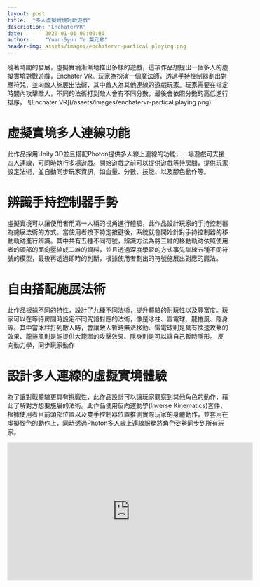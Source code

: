 ```yaml
---
layout: post
title:  "多人虛擬實境對戰遊戲"
description: "EnchaterVR"
date:       2020-01-01 09:00:00
author:     "Yuan-Syun Ye 葉元勲"
header-img: assets/images/enchatervr-partical playing.png
---
```


隨著時間的發展，虛擬實境漸漸地推出多樣的遊戲，這項作品想提出一個多人的虛擬實境對戰遊戲，Enchater VR。玩家為扮演一個魔法師，透過手持控制器劃出對應符咒，並向敵人施展出法術，其中敵人為其他連線的遊戲玩家。玩家需要在指定時間內攻擊敵人，不同的法術打到敵人會有不同分數，最後會依照分數的高低進行排序。
![Enchater VR](/assets/images/enchatervr-partical playing.png)

# 虛擬實境多人連線功能 #

此作品採用Unity 3D並且搭配Photon提供多人線上連線的功能，一場遊戲可支援四人連線，可同時執行多場遊戲。開始遊戲之前可以提供遊戲等待房間，提供玩家設定法術，並自動同步玩家資訊，如血量、分數、技能、以及腳色動作等。

# 辨識手持控制器手勢 #

虛擬實境可以讓使用者用第一人稱的視角進行體驗，此作品設計玩家的手持控制器為施展法術的方式。當使用者按下特定按鍵後，系統就會開始針對手持控制器的移動軌跡進行辨識。其中共有五種不同符號，辨識方法為將三維的移動軌跡依照使用者的頭部的面向壓縮成二維的資料，並且透過深度學習的方式事先訓練五種不同符號的模型，最後再透過即時的判斷，根據使用者劃出的符號施展出對應的魔法。

# 自由搭配施展法術 #

此作品根據不同的特性，設計了九種不同法術，提升體驗的耐玩性以及豐富度。玩家可以在等待房間時設定不同咒語對應的法術，像是冰柱、雷電球、龍捲風、隱身等。其中當冰柱打到敵人時，會讓敵人暫時無法移動、雷電球則是具有快速攻擊的效果、龍捲風則是能提供大範圍的攻擊效果、隱身則是可以讓自己暫時隱形。
反向動力學，同步玩家動作

# 設計多人連線的虛擬實境體驗 #

為了讓對戰體驗更具有挑戰性，此作品設計可以讓玩家觀察到其他角色的動作，藉此了解對方想要施展的法術。此作品使用反向運動學(Inverse Kinematics)套件，根據使用者目前頭部位置以及雙手控制器位置推測實際玩家的身體動作，並套用在虛擬腳色的動作上，同時透過Photon多人線上連線服務將角色姿勢同步到所有玩家。
<iframe width="560" height="315" src="https://www.youtube.com/embed/4KKB_zmULBI" frameborder="0" allow="accelerometer; autoplay; encrypted-media; gyroscope; picture-in-picture" allowfullscreen></iframe>
